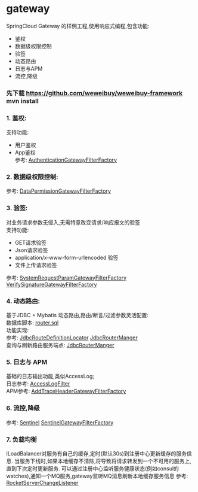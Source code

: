 # gateway
  SpringCloud Gateway 的样例工程,使用响应式编程,包含功能:   
  - 鉴权  
  - 数据级权限控制  
  - 验签  
  - 动态路由  
  - 日志与APM  
  - 流控,降级  

### 先下载 https://github.com/weweibuy/weweibuy-framework  mvn install
 
### 1. 鉴权:
  支持功能:
  - 用户鉴权  
  - App鉴权  
  参考: [AuthenticationGatewayFilterFactory](gateway-filter/src/main/java/com/weweibuy/gateway/route/filter/authorization/AppAuthenticationGatewayFilterFactory.java)

### 2. 数据级权限控制:
  参考: [DataPermissionGatewayFilterFactory](gateway-filter/src/main/java/com/weweibuy/gateway/route/filter/authorization/DataPermissionGatewayFilterFactory.java)


### 3. 验签:
  对业务请求参数无侵入,无需特意改变请求/响应报文的验签     
  支持功能:
  - GET请求验签  
  - Json请求验签  
  - application/x-www-form-urlencoded 验签  
  - 文件上传请求验签

  参考: [SystemRequestParamGatewayFilterFactory](gateway-filter/src/main/java/com/weweibuy/gateway/route/filter/sign/SystemRequestParamGatewayFilterFactory.java)
        [VerifySignatureGatewayFilterFactory](gateway-filter/src/main/java/com/weweibuy/gateway/route/filter/sign/VerifySignatureGatewayFilterFactory.java)

### 4. 动态路由:
  基于JDBC + Mybatis 动态路由,路由/断言/过滤参数灵活配置:   
  数据库脚本: 
  [router.sql](script/router.sql)    
  功能实现:  
  参考: [JdbcRouteDefinitionLocator](gateway-router/src/main/java/com/weweibuy/gateway/router/dynamic/JdbcRouterDefinitionLocator.java)
        [JdbcRouterManger](gateway-router/src/main/java/com/weweibuy/gateway/router/dynamic/JdbcRouterManger.java)  
  查询与刷新路由服务端点:
      [JdbcRouterManger](gateway-router/src/main/java/com/weweibuy/gateway/router/endpoint/RouterManagerEndpoint.java)  

### 5. 日志与 APM
  基础的日志输出功能,类似AccessLog;   
  日志参考: [AccessLogFilter](gateway-filter/src/main/java/com/weweibuy/gateway/route/filter/log/AccessLogFilter.java)   
  APM参考:  [AddTraceHeaderGatewayFilterFactory](gateway-filter/src/main/java/com/weweibuy/gateway/route/filter/trace/AddTraceHeaderGatewayFilterFactory.java)   

### 6. 流控,降级
  参考: [Sentinel](https://github.com/alibaba/Sentinel/wiki/%E7%BD%91%E5%85%B3%E9%99%90%E6%B5%81)
  [SentinelGatewayFilterFactory](gateway-filter/src/main/java/com/weweibuy/gateway/route/filter/sentinel/SentinelGatewayFilterFactory.java)


### 7. 负载均衡
  ILoadBalancer对服务有自己的缓存,定时(默认30s)到注册中心更新缓存的服务信息. 当服务下线时,如果本地缓存不清除,将导致将请求转发到一个不可用的服务上,直到下次定时更新服务.
  可以通过注册中心监听服务健康状态(例如consul的watches),通知一个MQ服务,gateway监听MQ消息刷新本地缓存服务信息
  参考:  [RocketServerChangeListener](gateway-lb/src/main/java/com/weweibuy/gateway/lb/mq/RocketServerChangeListener.java)  

   
